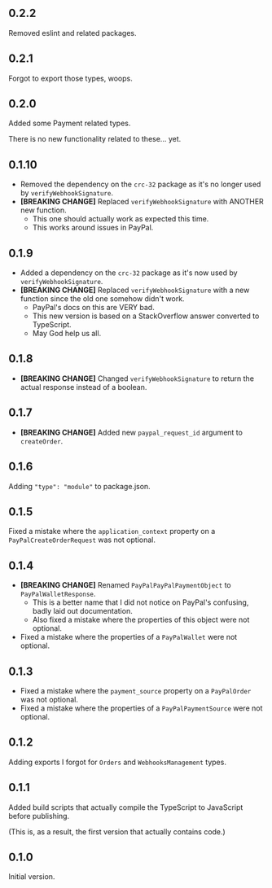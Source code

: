 ## 0.2.2
Removed eslint and related packages.

## 0.2.1
Forgot to export those types, woops.

## 0.2.0
Added some Payment related types.

There is no new functionality related to these... yet.

## 0.1.10

* Removed the dependency on the `crc-32` package as it's no longer used by `verifyWebhookSignature`.
* **[BREAKING CHANGE]** Replaced `verifyWebhookSignature` with ANOTHER new function.
	* This one should actually work as expected this time.
	* This works around issues in PayPal.

## 0.1.9

* Added a dependency on the `crc-32` package as it's now used by `verifyWebhookSignature`.
* **[BREAKING CHANGE]** Replaced `verifyWebhookSignature` with a new function since the old one somehow didn't work.
	* PayPal's docs on this are VERY bad.
	* This new version is based on a StackOverflow answer converted to TypeScript.
	* May God help us all.

## 0.1.8

* **[BREAKING CHANGE]** Changed `verifyWebhookSignature` to return the actual response instead of a boolean.

## 0.1.7

* **[BREAKING CHANGE]** Added new `paypal_request_id` argument to `createOrder`.

## 0.1.6
Adding `"type": "module"` to package.json.

## 0.1.5
Fixed a mistake where the `application_context` property on a `PayPalCreateOrderRequest` was not optional.

## 0.1.4

* **[BREAKING CHANGE]** Renamed `PayPalPayPalPaymentObject` to `PayPalWalletResponse`.
	* This is a better name that I did not notice on PayPal's confusing, badly laid out documentation.
	* Also fixed a mistake where the properties of this object were not optional.
* Fixed a mistake where the properties of a `PayPalWallet` were not optional.

## 0.1.3

* Fixed a mistake where the `payment_source` property on a `PayPalOrder` was not optional.
* Fixed a mistake where the properties of a `PayPalPaymentSource` were not optional.

## 0.1.2
Adding exports I forgot for `Orders` and `WebhooksManagement` types.

## 0.1.1
Added build scripts that actually compile the TypeScript to JavaScript before publishing.

(This is, as a result, the first version that actually contains code.)

## 0.1.0
Initial version.